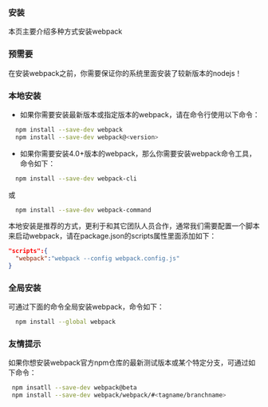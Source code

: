 ### 安装

本页主要介绍多种方式安装webpack

### 预需要

在安装webpack之前，你需要保证你的系统里面安装了较新版本的nodejs！

### 本地安装

* 如果你需要安装最新版本或指定版本的webpack，请在命令行使用以下命令：

```bash
  npm install --save-dev webpack
  npm install --save-dev webpack@<version>
```

* 如果你需要安装4.0+版本的webpack，那么你需要安装webpack命令工具，命令如下：

```bash
  npm install --save-dev webpack-cli
```
或
```bash
  npm install --save-dev webpack-command
```
本地安装是推荐的方式，更利于和其它团队人员合作，通常我们需要配置一个脚本来启动webpack，请在package.json的scripts属性里面添加如下：

```json
"scripts":{
  "webpack":"webpack --config webpack.config.js"
}
```

### 全局安装

可通过下面的命令全局安装webpack，命令如下：

```bash
  npm install --global webpack
```

### 友情提示

如果你想安装webpack官方npm仓库的最新测试版本或某个特定分支，可通过如下命令：

```bash
 npm insatll --save-dev webpack@beta
 npm install --save-dev webpack/webpack/#<tagname/branchname>
```

